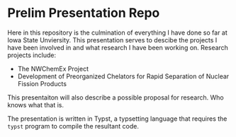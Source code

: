 # Prelim Presentation Repo

Here in this repository is the culmination of everything I have done so far at Iowa State Unviersity.
This presentation serves to descibe the projects I have been involved in and what research I have
been working on. Research projects include:
- The NWChemEx Project
- Development of Preorganized Chelators for Rapid Separation of Nuclear Fission Products

This presentaiton will also describe a possible proposal for research. Who knows what that is.

The presentation is written in Typst, a typsetting language that requires the `typst` program to
compile the resultant code.
